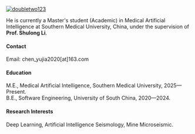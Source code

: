 <!--
 * @Descripttion: 
 * @Author: Yujia Chen
 * @version: 
 * @Date: 2025-09-14 10:44:13
 * @LastEditors: Yujia Chen
 * @LastEditTime: 2025-09-14 11:19:20
 * @FilePath: \doubletwo123.github.io\contents\home.md
-->


[![doubletwo123](https://img.shields.io/badge/doubletwo123-github-blue?logo=github)](https://github.com/doubletwo123)

He is currently a Master's student (Academic) in Medical Artificial Intelligence at Southern Medical University, China, under the supervision of **Prof. Shulong Li**.

#### Contact

Email: chen_yujia2020[at]163.com

#### Education
M.E., Medical Artificial Intelligence, Southern Medical University, 2025—Present.  
B.E., Software Engineering, University of South China, 2020—2024. 

#### Research Interests
Deep Learning, Artificial Intelligence Seismology, Mine Microseismic.

